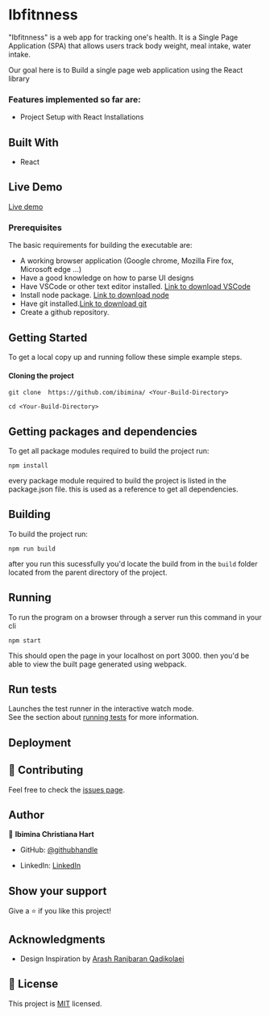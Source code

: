 # Ibfitnness

"Ibfitnness" is a web app for tracking one's health. It is a Single Page Application (SPA) that allows users track body weight, meal intake, water intake.

Our goal here is to Build a single page web application using the React library 
![]()
![]()
![]()

### Features implemented so far are:

- Project Setup with React Installations

## Built With

- React 
## Live Demo
[Live demo]()


### Prerequisites

The basic requirements for building the executable are:

- A working browser application (Google chrome, Mozilla Fire fox, Microsoft edge ...)
- Have a good knowledge on how to parse UI designs
- Have VSCode or other text editor installed. [Link to download VSCode](https://code.visualstudio.com/download)
- Install node package. [Link to download node](https://nodejs.org/en/download/)
- Have git installed.[Link to download git](https://git-scm.com/downloads)
- Create a github repository.
## Getting Started

To get a local copy up and running follow these simple example steps.
#### Cloning the project

```
git clone  https://github.com/ibimina/ <Your-Build-Directory>

```

```
cd <Your-Build-Directory> 

```

## Getting packages and dependencies
To get all package modules required to build the project run:
```
npm install
```
every package module required to build the project is listed in the package.json file. this is used as a reference to get all dependencies.

## Building 

To build the project run:
```
npm run build
```
after you run this sucessfully you'd locate the build from in the ```build``` folder located from the parent directory of the project.

## Running

To run the program on a browser through a server run this command in your cli
```
npm start
```
This should open the page in your localhost on port 3000. then you'd be able to view the built page generated using webpack.

## Run tests

Launches the test runner in the interactive watch mode.\
See the section about [running tests](https://facebook.github.io/create-react-app/docs/running-tests) for more information.

## Deployment


## 🤝 Contributing

Feel free to check the [issues page](../../issues/).

## Author
👤 **Ibimina Christiana Hart**

- GitHub: [@githubhandle](https://github.com/ibimina)

- LinkedIn: [LinkedIn](https://www.linkedin.com/in/ibimina-hart)

## Show your support

Give a ⭐️ if you like this project!

## Acknowledgments

- Design Inspiration by [Arash Ranjbaran Qadikolaei](https://www.figma.com/@arashrq)

## 📝 License

This project is [MIT](./LICENCE.md) licensed.